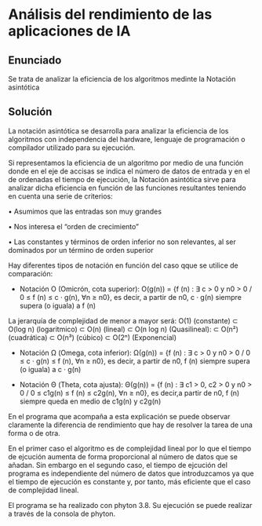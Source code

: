 # Análisis del rendimiento de las aplicaciones de IA

## Enunciado

Se trata de analizar la eficiencia de los algoritmos medinte la Notación asintótica

## Solución

La notación asintótica se desarrolla para analizar la eficiencia de los algoritmos con independencia del hardware, lenguaje de programación o compilador utilizado para su ejecución.

Si representamos la eficiencia de un algoritmo por medio de una función donde en el eje de accisas se indica el número de datos de entrada y en el de ordenadas el tiempo de ejecución, la Notación asintótica sirve para analizar dicha eficiencia en función de las funciones resultantes teniendo en cuenta una serie de criterios:
  
  •	Asumimos que las entradas son muy grandes
  
  •	Nos interesa el “orden de crecimiento”
  
  •	Las constantes y términos de orden inferior no son relevantes, al ser dominados por un término de orden superior
  
Hay diferentes tipos de notación en función del caso qque se utilice de comparación:

- Notación O (Omicrón, cota superior): O(g(n)) = {f (n) : ∃ c > 0 y n0 > 0 / 0 ≤ f (n) ≤ c · g(n), ∀n ≥ n0}, es decir, a partir de n0, c · g(n) siempre supera (o iguala) a f (n)

La jerarquía de complejidad de menor a mayor será: O(1) (constante) ⊂ O(log n) (logaritmico) ⊂ O(n) (lineal) ⊂ O(n log n) (Quasilineal): ⊂ O(n²) (cuadrática) ⊂ O(n³) (cúbico) ⊂ O(2ⁿ) (Exponencial)

- Notación Ω (Omega, cota inferior): Ω(g(n)) = {f (n) : ∃ c > 0 y n0 > 0 / 0 ≤ c · g(n) ≤ f (n), ∀n ≥ n0}, es decir, a partir de n0, f (n) siempre supera (o iguala) a c · g(n)

- Notación Θ (Theta, cota ajusta): Θ(g(n)) = {f (n) : ∃ c1 > 0, c2 > 0 y n0 > 0 / 0 ≤ c1g(n) ≤ f (n) ≤ c2g(n), ∀n ≥ n0}, es decir,a partir de n0, f (n) siempre queda en medio de c1g(n)
y c2g(n)

En el programa que acompaña a esta explicación se puede observar claramente la diferencia de rendimiento que hay de resolver la tarea de una forma o de otra.

En el primer caso el algoritmo es de complejidad lineal por lo que el tiempo de ejcución aumenta de forma proporcional al número de datos que se añadan. Sin embargo en el 
segundo caso, el tiempo de ejcución del programa es independiente del número de datos que introduzcamos ya que el tiempo de ejecución es constante y, por tanto, más eficiente que 
el caso de complejidad lineal.

El programa se ha realizado con phyton 3.8. Su ejecución se puede realizar a través de la consola de phyton.
